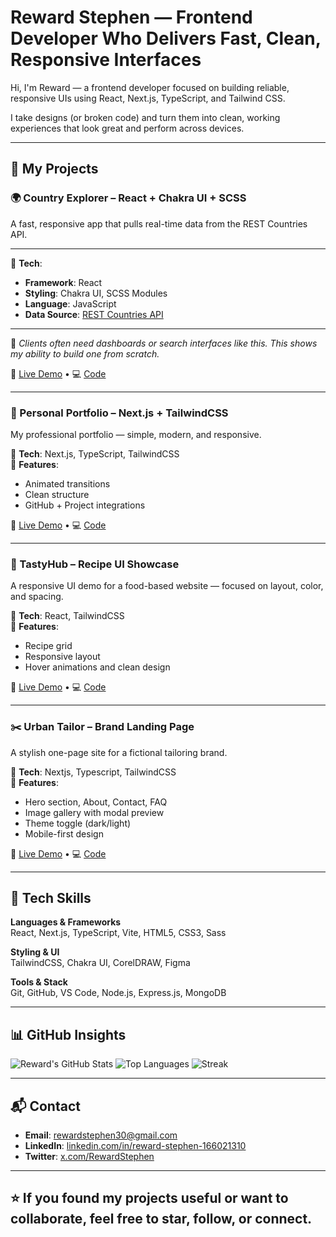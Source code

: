 # Reward Stephen — Frontend Developer Who Delivers Fast, Clean, Responsive Interfaces

Hi, I'm Reward — a frontend developer focused on building reliable, responsive UIs using React, Next.js, TypeScript, and Tailwind CSS.

I take designs (or broken code) and turn them into clean, working experiences that look great and perform across devices.

---

## 🚀 My Projects

### 🌍 Country Explorer – React + Chakra UI + SCSS
A fast, responsive app that pulls real-time data from the REST Countries API.

---

🔧 **Tech**:
- **Framework**: React  
- **Styling**: Chakra UI, SCSS Modules  
- **Language**: JavaScript  
- **Data Source**: [REST Countries API](https://restcountries.com)

---

📱 *Clients often need dashboards or search interfaces like this. This shows my ability to build one from scratch.*

🔗 [Live Demo](https://my-country-app-three.vercel.app) • 💻 [Code](https://github.com/Reward-steve/My-Country-App)

---

### 👤 Personal Portfolio – Next.js + TailwindCSS  
My professional portfolio — simple, modern, and responsive.

🔧 **Tech**: Next.js, TypeScript, TailwindCSS  
📌 **Features**:
- Animated transitions  
- Clean structure  
- GitHub + Project integrations

🔗 [Live Demo](https://my-portfolio-website-chi-kohl.vercel.app) • 💻 [Code](https://github.com/Reward-steve/my-portfolio)

---

### 🍔 TastyHub – Recipe UI Showcase  
A responsive UI demo for a food-based website — focused on layout, color, and spacing.

🔧 **Tech**: React, TailwindCSS  
📌 **Features**:
- Recipe grid
- Responsive layout
- Hover animations and clean design

🔗 [Live Demo](https://tasty-hub-phi.vercel.app) • 💻 [Code](https://github.com/Reward-steve/Tasty-hub)

---

### ✂️ Urban Tailor – Brand Landing Page  
A stylish one-page site for a fictional tailoring brand.

🔧 **Tech**: Nextjs, Typescript, TailwindCSS  
📌 **Features**:
- Hero section, About, Contact, FAQ
- Image gallery with modal preview
- Theme toggle (dark/light)
- Mobile-first design

🔗 [Live Demo](https://urban-tailor.vercel.app) • 💻 [Code](https://github.com/Reward-steve/urban-tailor)

---

## 🧰 Tech Skills

**Languages & Frameworks**  
React, Next.js, TypeScript, Vite, HTML5, CSS3, Sass

**Styling & UI**  
TailwindCSS, Chakra UI, CorelDRAW, Figma

**Tools & Stack**  
Git, GitHub, VS Code, Node.js, Express.js, MongoDB

---

## 📊 GitHub Insights

![Reward's GitHub Stats](https://github-readme-stats.vercel.app/api?username=Reward-steve&show_icons=true&theme=radical&hide_border=true)
![Top Languages](https://github-readme-stats.vercel.app/api/top-langs/?username=Reward-steve&layout=compact&theme=radical&hide_border=true)
![Streak](https://streak-stats.demolab.com/?user=Reward-steve&theme=dark)

---

## 📬 Contact

- **Email**: rewardstephen30@gmail.com  
- **LinkedIn**: [linkedin.com/in/reward-stephen-166021310](https://www.linkedin.com/in/reward-stephen-166021310)  
- **Twitter**: [x.com/RewardStephen](https://x.com/RewardStephen)

---

## ⭐ If you found my projects useful or want to collaborate, feel free to star, follow, or connect.
